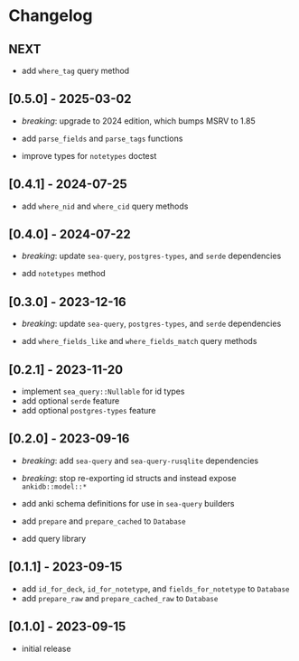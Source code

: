 # Changelog

## NEXT

- add `where_tag` query method

## [0.5.0] - 2025-03-02

- _breaking_: upgrade to 2024 edition, which bumps MSRV to 1.85

- add `parse_fields` and `parse_tags` functions
- improve types for `notetypes` doctest

## [0.4.1] - 2024-07-25

- add `where_nid` and `where_cid` query methods

## [0.4.0] - 2024-07-22

- _breaking_: update `sea-query`, `postgres-types`, and `serde` dependencies

- add `notetypes` method

## [0.3.0] - 2023-12-16

- _breaking_: update `sea-query`, `postgres-types`, and `serde` dependencies

- add `where_fields_like` and `where_fields_match` query methods

## [0.2.1] - 2023-11-20

- implement `sea_query::Nullable` for id types
- add optional `serde` feature
- add optional `postgres-types` feature

## [0.2.0] - 2023-09-16

- _breaking_: add `sea-query` and `sea-query-rusqlite` dependencies
- _breaking_: stop re-exporting id structs and instead expose `ankidb::model::*`

- add anki schema definitions for use in `sea-query` builders
- add `prepare` and `prepare_cached` to `Database`
- add query library

## [0.1.1] - 2023-09-15

- add `id_for_deck`, `id_for_notetype`, and `fields_for_notetype` to `Database`
- add `prepare_raw` and `prepare_cached_raw` to `Database`

## [0.1.0] - 2023-09-15

- initial release
